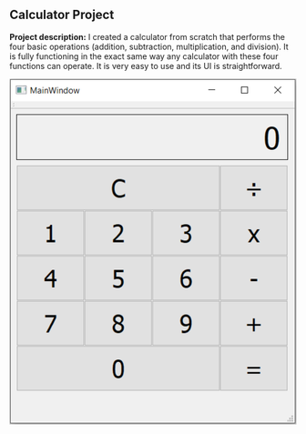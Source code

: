 ## Calculator Project

**Project description:** I created a calculator from scratch that performs the four basic operations (addition, subtraction, multiplication, and division). It is fully functioning in the exact same way any calculator with these four functions can operate. It is very easy to use and its UI is straightforward.

<img src="images/calculator.PNG?raw=true"/>
